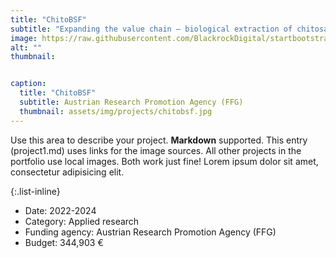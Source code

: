 ```yaml
---
title: "ChitoBSF"
subtitle: "Expanding the value chain – biological extraction of chitosan for insect-based waste bioconversion"
image: https://raw.githubusercontent.com/BlackrockDigital/startbootstrap-agency/master/src/assets/img/portfolio/01-full.jpg
alt: ""
thumbnail: 


caption:
  title: "ChitoBSF"
  subtitle: Austrian Research Promotion Agency (FFG)
  thumbnail: assets/img/projects/chitobsf.jpg
---
```


Use this area to describe your project. **Markdown** supported. This entry (project1.md) uses links for the image sources. All other projects in the portfolio use local images. Both work just fine! Lorem ipsum dolor sit amet, consectetur adipisicing elit.

{:.list-inline}

- Date: 2022-2024
- Category: Applied research
- Funding agency: Austrian Research Promotion Agency (FFG)
- Budget: 344,903 €
